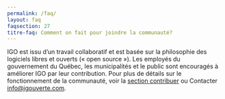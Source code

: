 ```yaml
---
permalink: /faq/
layout: faq
faqsection: 27
titre-faq: Comment on fait pour joindre la communauté?
---
```


IGO est issu d’un travail collaboratif et est basée sur la philosophie des logiciels libres et ouverts (« open source »). Les employés du gouvernement du Québec, les municipalités et le public sont encouragés à améliorer IGO par leur contribution. Pour plus de détails sur le fonctionnement de la communauté, voir la [section contribuer](/contribuer) ou Contacter info@igouverte.com.
